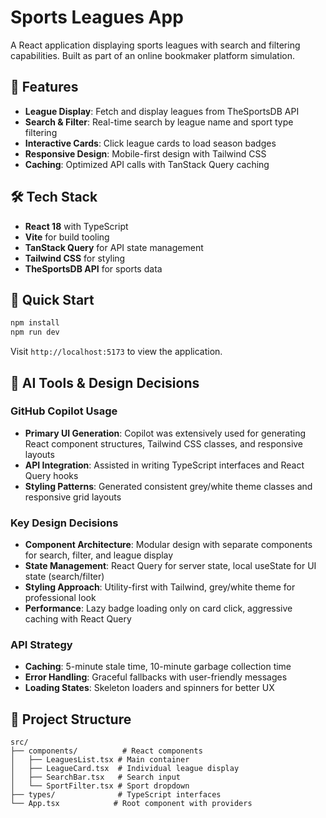 # Sports Leagues App

A React application displaying sports leagues with search and filtering capabilities. Built as part of an online bookmaker platform simulation.

## 🚀 Features

- **League Display**: Fetch and display leagues from TheSportsDB API
- **Search & Filter**: Real-time search by league name and sport type filtering
- **Interactive Cards**: Click league cards to load season badges
- **Responsive Design**: Mobile-first design with Tailwind CSS
- **Caching**: Optimized API calls with TanStack Query caching

## 🛠️ Tech Stack

- **React 18** with TypeScript
- **Vite** for build tooling
- **TanStack Query** for API state management
- **Tailwind CSS** for styling
- **TheSportsDB API** for sports data

## 🎯 Quick Start

```bash
npm install
npm run dev
```

Visit `http://localhost:5173` to view the application.

## 🤖 AI Tools & Design Decisions

### **GitHub Copilot Usage**

- **Primary UI Generation**: Copilot was extensively used for generating React component structures, Tailwind CSS classes, and responsive layouts
- **API Integration**: Assisted in writing TypeScript interfaces and React Query hooks
- **Styling Patterns**: Generated consistent grey/white theme classes and responsive grid layouts

### **Key Design Decisions**

- **Component Architecture**: Modular design with separate components for search, filter, and league display
- **State Management**: React Query for server state, local useState for UI state (search/filter)
- **Styling Approach**: Utility-first with Tailwind, grey/white theme for professional look
- **Performance**: Lazy badge loading only on card click, aggressive caching with React Query

### **API Strategy**

- **Caching**: 5-minute stale time, 10-minute garbage collection time
- **Error Handling**: Graceful fallbacks with user-friendly messages
- **Loading States**: Skeleton loaders and spinners for better UX

## 📁 Project Structure

```
src/
├── components/          # React components
│   ├── LeaguesList.tsx # Main container
│   ├── LeagueCard.tsx  # Individual league display
│   ├── SearchBar.tsx   # Search input
│   └── SportFilter.tsx # Sport dropdown
├── types/              # TypeScript interfaces
└── App.tsx            # Root component with providers
```
